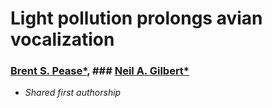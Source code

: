 # Light pollution prolongs avian vocalization

### [Brent S. Pease*](https://peaselab.com/), ### [Neil A. Gilbert*](https://www.gilbertecology.com/)

* _Shared first authorship_
